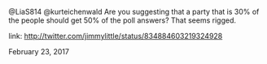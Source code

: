 @LiaS814 @kurteichenwald Are you suggesting that a party that is 30% of the people should get 50% of the poll answers? That seems rigged. 

link: http://twitter.com/jimmylittle/status/834884603219324928 

February 23, 2017